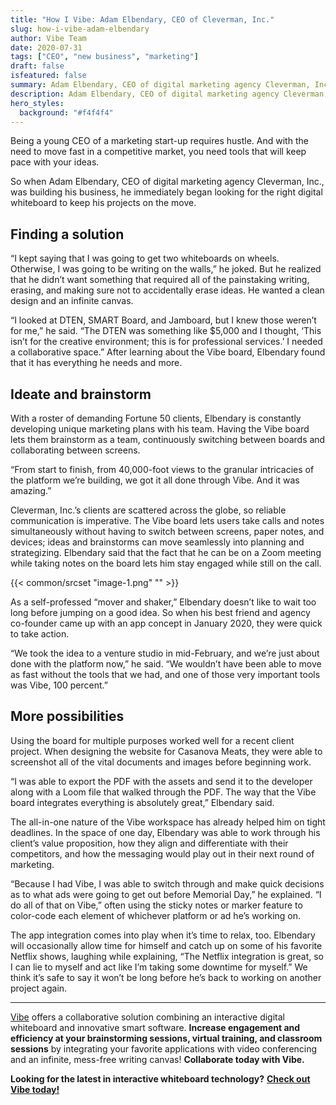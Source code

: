 ```yaml
---
title: "How I Vibe: Adam Elbendary, CEO of Cleverman, Inc."
slug: how-i-vibe-adam-elbendary
author: Vibe Team
date: 2020-07-31
tags: ["CEO", "new business", "marketing"]
draft: false
isfeatured: false
summary: Adam Elbendary, CEO of digital marketing agency Cleverman, Inc., was looking for the right digital whiteboard to keep his projects on the move for his new business.
description: Adam Elbendary, CEO of digital marketing agency Cleverman, Inc., was looking for the right digital whiteboard to keep his projects on the move for his new business.
hero_styles:
  background: "#f4f4f4"
---
```






Being a young CEO of a marketing start-up requires hustle. And with the need to move fast in a competitive market, you need tools that will keep pace with your ideas.

So when Adam Elbendary, CEO of digital marketing agency Cleverman, Inc., was building his business, he immediately began looking for the right digital whiteboard to keep his projects on the move.


## Finding a solution

“I kept saying that I was going to get two whiteboards on wheels. Otherwise, I was going to be writing on the walls,” he joked. But he realized that he didn’t want something that required all of the painstaking writing, erasing, and making sure not to accidentally erase ideas. He wanted a clean design and an infinite canvas.

“I looked at DTEN, SMART Board, and Jamboard, but I knew those weren’t for me,” he said. “The DTEN was something like $5,000 and I thought, ‘This isn’t for the creative environment; this is for professional services.’ I needed a collaborative space.” After learning about the Vibe board, Elbendary found that it has everything he needs and more.


## Ideate and brainstorm 

With a roster of demanding Fortune 50 clients, Elbendary is constantly developing unique marketing plans with his team. Having the Vibe board lets them brainstorm as a team, continuously switching between boards and collaborating between screens.

“From start to finish, from 40,000-foot views to the granular intricacies of the platform we’re building, we got it all done through Vibe. And it was amazing.”

Cleverman, Inc.’s clients are scattered across the globe, so reliable communication is imperative. The Vibe board lets users take calls and notes simultaneously without having to switch between screens, paper notes, and devices; ideas and brainstorms can move seamlessly into planning and strategizing. Elbendary said that the fact that he can be on a Zoom meeting while taking notes on the board lets him stay engaged while still on the call.


{{< common/srcset "image-1.png" "" >}}


As a self-professed “mover and shaker,” Elbendary doesn’t like to wait too long before jumping on a good idea. So when his best friend and agency co-founder came up with an app concept in January 2020, they were quick to take action.

“We took the idea to a venture studio in mid-February, and we’re just about done with the platform now,” he said. “We wouldn’t have been able to move as fast without the tools that we had, and one of those very important tools was Vibe, 100 percent.”


## More possibilities

Using the board for multiple purposes worked well for a recent client project. When designing the website for Casanova Meats, they were able to screenshot all of the vital documents and images before beginning work.

“I was able to export the PDF with the assets and send it to the developer along with a Loom file that walked through the PDF. The way that the Vibe board integrates everything is absolutely great,” Elbendary said.

The all-in-one nature of the Vibe workspace has already helped him on tight deadlines. In the space of one day, Elbendary was able to work through his client’s value proposition, how they align and differentiate with their competitors, and how the messaging would play out in their next round of marketing.

“Because I had Vibe, I was able to switch through and make quick decisions as to what ads were going to get out before Memorial Day,” he explained. “I do all of that on Vibe,” often using the sticky notes or marker feature to color-code each element of whichever platform or ad he’s working on.

The app integration comes into play when it’s time to relax, too. Elbendary will occasionally allow time for himself and catch up on some of his favorite Netflix shows, laughing while explaining, “The Netflix integration is great, so I can lie to myself and act like I’m taking some downtime for myself.” We think it’s safe to say it won’t be long before he’s back to working on another project again.



----------

[Vibe](https://vibe.us/) offers a collaborative solution combining an interactive digital whiteboard and innovative smart software. **Increase engagement and efficiency at your brainstorming sessions, virtual training, and classroom sessions** by integrating your favorite applications with video conferencing and an infinite, mess-free writing canvas! **Collaborate today with Vibe.**

**Looking for the latest in interactive whiteboard technology?** [**Check out Vibe today!**](https://vibe.us/order/)
